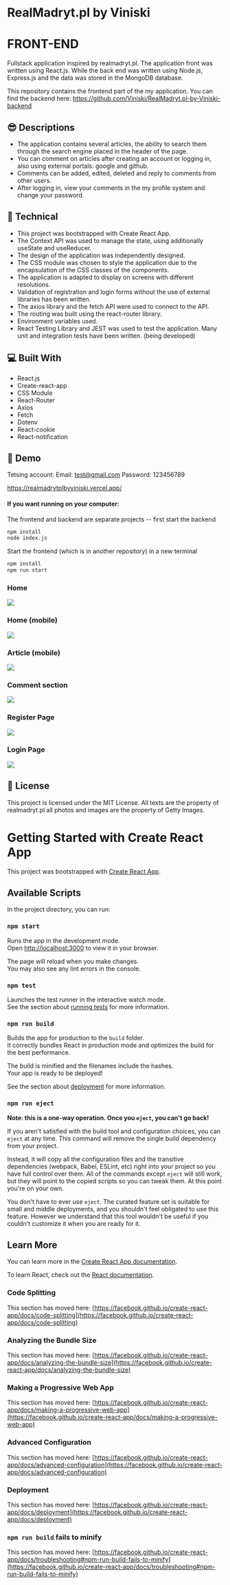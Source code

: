 # RealMadryt.pl by Viniski

# FRONT-END

Fullstack application inspired by realmadryt.pl. The application front was written using React.js. While the back end was written using Node.js, Express.js and the data was stored in the MongoDB database.

This repository contains the frontend part of the my application. You can find the backend here: https://github.com/Viniski/RealMadryt.pl-by-Viniski-backend

## :sunglasses: Descriptions

- The application contains several articles, the ability to search them through the search engine placed in the header of the page.
- You can comment on articles after creating an account or logging in, also using external portals: google and github.
- Comments can be added, edited, deleted and reply to comments from other users.
- After logging in, view your comments in the my profile system and change your password.

## :wrench: Technical

- This project was bootstrapped with Create React App.
- The Context API was used to manage the state, using additionally useState and useReducer.
- The design of the application was independently designed.
- The CSS module was chosen to style the application due to the encapsulation of the CSS classes of the components.
- The application is adapted to display on screens with different resolutions.
- Validation of registration and login forms without the use of external libraries has been written.
- The axios library and the fetch API were used to connect to the API.
- The routing was built using the react-router library.
- Environment variables used.
- React Testing Library and JEST was used to test the application. Many unit and integration tests have been written. (being developed)

## :computer: Built With

- React.js
- Create-react-app
- CSS Module
- React-Router
- Axios
- Fetch
- Dotenv
- React-cookie
- React-notification

## :rocket: Demo

Tetsing account:
Email: test@gmail.com
Password: 123456789

https://realmadrytplbyviniski.vercel.app/

#### If you want running on your computer:

The frontend and backend are separate projects -- first start the backend

```zsh
npm install
node index.js
```

Start the frontend (which is in another repository) in a new terminal

```zsh
npm install
npm run start
```

### Home

![](screen-shot-home.png)

### Home (mobile)

![](screen-shot-home-mobile.png)

### Article (mobile)

![](screen-shot-article-mobile.png)

### Comment section

![](screen-shot-comment.png)

### Register Page

![](screen-shot-register.png)

### Login Page

![](screen-shot-login.png)

## :page_with_curl: License

This project is licensed under the MIT License.
All texts are the property of realmadryt.pl all photos and images are the property of Getty Images.

# Getting Started with Create React App

This project was bootstrapped with [Create React App](https://github.com/facebook/create-react-app).

## Available Scripts

In the project directory, you can run:

### `npm start`

Runs the app in the development mode.\
Open [http://localhost:3000](http://localhost:3000) to view it in your browser.

The page will reload when you make changes.\
You may also see any lint errors in the console.

### `npm test`

Launches the test runner in the interactive watch mode.\
See the section about [running tests](https://facebook.github.io/create-react-app/docs/running-tests) for more information.

### `npm run build`

Builds the app for production to the `build` folder.\
It correctly bundles React in production mode and optimizes the build for the best performance.

The build is minified and the filenames include the hashes.\
Your app is ready to be deployed!

See the section about [deployment](https://facebook.github.io/create-react-app/docs/deployment) for more information.

### `npm run eject`

**Note: this is a one-way operation. Once you `eject`, you can't go back!**

If you aren't satisfied with the build tool and configuration choices, you can `eject` at any time. This command will remove the single build dependency from your project.

Instead, it will copy all the configuration files and the transitive dependencies (webpack, Babel, ESLint, etc) right into your project so you have full control over them. All of the commands except `eject` will still work, but they will point to the copied scripts so you can tweak them. At this point you're on your own.

You don't have to ever use `eject`. The curated feature set is suitable for small and middle deployments, and you shouldn't feel obligated to use this feature. However we understand that this tool wouldn't be useful if you couldn't customize it when you are ready for it.

## Learn More

You can learn more in the [Create React App documentation](https://facebook.github.io/create-react-app/docs/getting-started).

To learn React, check out the [React documentation](https://reactjs.org/).

### Code Splitting

This section has moved here: [https://facebook.github.io/create-react-app/docs/code-splitting](https://facebook.github.io/create-react-app/docs/code-splitting)

### Analyzing the Bundle Size

This section has moved here: [https://facebook.github.io/create-react-app/docs/analyzing-the-bundle-size](https://facebook.github.io/create-react-app/docs/analyzing-the-bundle-size)

### Making a Progressive Web App

This section has moved here: [https://facebook.github.io/create-react-app/docs/making-a-progressive-web-app](https://facebook.github.io/create-react-app/docs/making-a-progressive-web-app)

### Advanced Configuration

This section has moved here: [https://facebook.github.io/create-react-app/docs/advanced-configuration](https://facebook.github.io/create-react-app/docs/advanced-configuration)

### Deployment

This section has moved here: [https://facebook.github.io/create-react-app/docs/deployment](https://facebook.github.io/create-react-app/docs/deployment)

### `npm run build` fails to minify

This section has moved here: [https://facebook.github.io/create-react-app/docs/troubleshooting#npm-run-build-fails-to-minify](https://facebook.github.io/create-react-app/docs/troubleshooting#npm-run-build-fails-to-minify)
